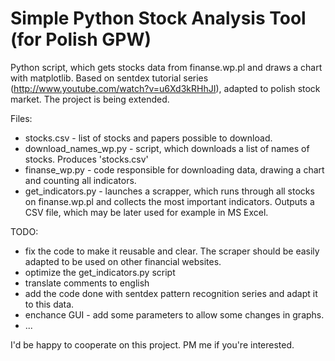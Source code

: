 Simple Python Stock Analysis Tool (for Polish GPW)
=============================

Python script, which gets stocks data from finanse.wp.pl and draws a chart with matplotlib. Based on sentdex tutorial series (http://www.youtube.com/watch?v=u6Xd3kRHhJI), adapted to polish stock market. The project is being extended.

Files:
- stocks.csv - list of stocks and papers possible to download.
- download_names_wp.py - script, which downloads a list of names of stocks. Produces 'stocks.csv'
- finanse_wp.py - code responsible for downloading data, drawing a chart and counting all indicators.
- get_indicators.py - launches a scrapper, which runs through all stocks on finanse.wp.pl and collects the most important indicators. Outputs a CSV file, which may be later used for example in MS Excel.

TODO:
- fix the code to make it reusable and clear. The scraper should be easily adapted to be used on other financial websites.
- optimize the get_indicators.py script
- translate comments to english
- add the code done with sentdex pattern recognition series and adapt it to this data.
- enchance GUI - add some parameters to allow some changes in graphs.
- ...

I'd be happy to cooperate on this project. PM me if you're interested. 
